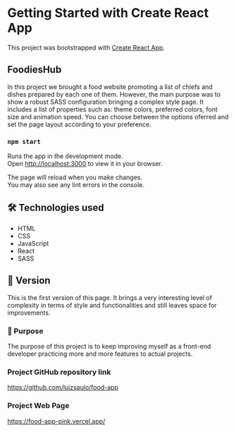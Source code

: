 # Getting Started with Create React App

This project was bootstrapped with [Create React App](https://github.com/facebook/create-react-app).

## FoodiesHub

In this project we brought a food website promoting a list of chiefs and dishes prepared by each one of them. However, the main purpose was to show a robust SASS configuration bringing a complex style page. It includes a list of properties such as: theme colors, preferred colors, font size and animation speed. You can choose between the options oferred and set the page layout according to your preference.

### `npm start`

Runs the app in the development mode.\
Open [http://localhost:3000](http://localhost:3000) to view it in your browser.

The page will reload when you make changes.\
You may also see any lint errors in the console.

## 🛠️ Technologies used

* HTML
* CSS
* JavaScript
* React
* SASS
## 📌 Version

This is the first version of this page. It brings a very interesting level of complexity in terms of style and functionalities and still leaves space for improvements.

### 🔩 Purpose

The purpose of this project is to keep improving myself as a front-end developer practicing more and more features to actual projects.

### Project GitHub repository link
https://github.com/luizsaulo/food-app

### Project Web Page
https://food-app-pink.vercel.app/